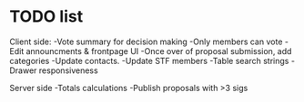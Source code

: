 # TODO list
Client side:
-Vote summary for decision making
-Only members can vote
-Edit announcments & frontpage UI
-Once over of proposal submission, add categories
-Update contacts.
-Update STF members
-Table search strings
-Drawer responsiveness

Server side
-Totals calculations
-Publish proposals with >3 sigs
